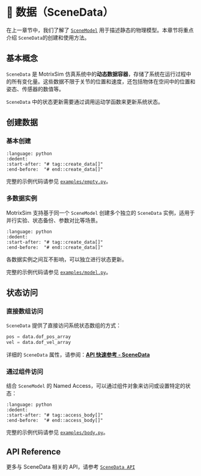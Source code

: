 # 💾 数据（SceneData）

在上一章节中，我们了解了 [`SceneModel`](scene_model.md) 用于描述静态的物理模型。本章节将重点介绍 `SceneData`的创建和使用方法。

## 基本概念

`SceneData` 是 MotrixSim 仿真系统中的**动态数据容器**，存储了系统在运行过程中的所有变化量。这些数据不限于关节的位置和速度，还包括物体在空间中的位置和姿态、传感器的数值等。

`SceneData` 中的状态更新需要通过调用运动学函数来更新系统状态。

## 创建数据

### 基本创建

```{literalinclude} ../../../../../examples/empty.py
:language: python
:dedent:
:start-after: "# tag::create_data[]"
:end-before:  "# end::create_data[]"
```

完整的示例代码请参见 [`examples/empty.py`](../../../../../examples/empty.py)。

### 多数据实例

MotrixSim 支持基于同一个 `SceneModel` 创建多个独立的 `SceneData` 实例，适用于并行实验、状态备份、参数对比等场景。

```{literalinclude} ../../../../../examples/model.py
:language: python
:dedent:
:start-after: "# tag::create_data[]"
:end-before:  "# end::create_data[]"
```

各数据实例之间互不影响，可以独立进行状态更新。

完整的示例代码请参见 [`examples/model.py`](../../../../../examples/model.py)。

## 状态访问

### 直接数组访问

`SceneData` 提供了直接访问系统状态数组的方式：

```python
pos = data.dof_pos_array
vel = data.dof_vel_array
```

详细的 `SceneData` 属性，请参阅：[**API 快速参考 - SceneData**](../../api_reference/api_quick_reference.md#-scenedata---状态数据)

### 通过组件访问

结合 `SceneModel` 的 Named Access，可以通过组件对象来访问或设置特定的状态：

```{literalinclude} ../../../../../examples/body.py
:language: python
:dedent:
:start-after: "# tag::access_body[]"
:end-before:  "# end::access_body[]"
```

完整的示例代码请参见 [`examples/body.py`](../../../../../examples/body.py)。

## API Reference

更多与 SceneData 相关的 API，请参考 [`SceneData API`]

[`SceneData API`]: motrixsim.SceneData
